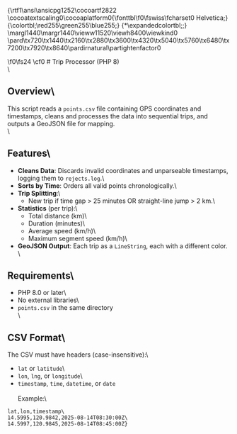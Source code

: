 {\rtf1\ansi\ansicpg1252\cocoartf2822
\cocoatextscaling0\cocoaplatform0{\fonttbl\f0\fswiss\fcharset0 Helvetica;}
{\colortbl;\red255\green255\blue255;}
{\*\expandedcolortbl;;}
\margl1440\margr1440\vieww11520\viewh8400\viewkind0
\pard\tx720\tx1440\tx2160\tx2880\tx3600\tx4320\tx5040\tx5760\tx6480\tx7200\tx7920\tx8640\pardirnatural\partightenfactor0

\f0\fs24 \cf0 # Trip Processor (PHP 8)\
\
## Overview\
This script reads a `points.csv` file containing GPS coordinates and timestamps, cleans and processes the data into sequential trips, and outputs a GeoJSON file for mapping.\
\
## Features\
- **Cleans Data**: Discards invalid coordinates and unparseable timestamps, logging them to `rejects.log`.\
- **Sorts by Time**: Orders all valid points chronologically.\
- **Trip Splitting**:\
  - New trip if time gap > 25 minutes OR straight-line jump > 2 km.\
- **Statistics** (per trip):\
  - Total distance (km)\
  - Duration (minutes)\
  - Average speed (km/h)\
  - Maximum segment speed (km/h)\
- **GeoJSON Output**: Each trip as a `LineString`, each with a different color.\
\
## Requirements\
- PHP 8.0 or later\
- No external libraries\
- `points.csv` in the same directory\
\
## CSV Format\
The CSV must have headers (case-insensitive):\
- `lat` or `latitude`\
- `lon`, `lng`, or `longitude`\
- `timestamp`, `time`, `datetime`, or `date`\
\
Example:\
```csv\
lat,lon,timestamp\
14.5995,120.9842,2025-08-14T08:30:00Z\
14.5997,120.9845,2025-08-14T08:45:00Z}